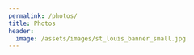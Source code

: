 ```yaml
---
permalink: /photos/
title: Photos
header:
  image: /assets/images/st_louis_banner_small.jpg
---
```


